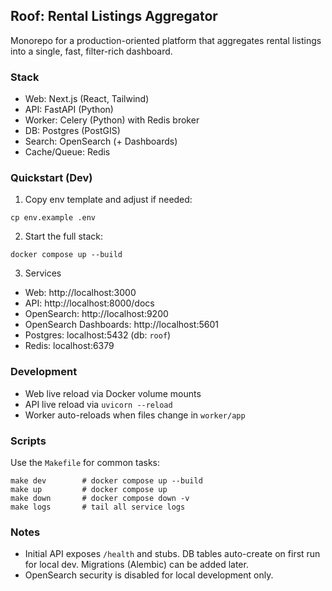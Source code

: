 ## Roof: Rental Listings Aggregator

Monorepo for a production-oriented platform that aggregates rental listings into a single, fast, filter-rich dashboard.

### Stack
- Web: Next.js (React, Tailwind)
- API: FastAPI (Python)
- Worker: Celery (Python) with Redis broker
- DB: Postgres (PostGIS)
- Search: OpenSearch (+ Dashboards)
- Cache/Queue: Redis

### Quickstart (Dev)
1) Copy env template and adjust if needed:
```
cp env.example .env
```
2) Start the full stack:
```
docker compose up --build
```
3) Services
- Web: http://localhost:3000
- API: http://localhost:8000/docs
- OpenSearch: http://localhost:9200
- OpenSearch Dashboards: http://localhost:5601
- Postgres: localhost:5432 (db: `roof`)
- Redis: localhost:6379

### Development
- Web live reload via Docker volume mounts
- API live reload via `uvicorn --reload`
- Worker auto-reloads when files change in `worker/app`

### Scripts
Use the `Makefile` for common tasks:
```
make dev        # docker compose up --build
make up         # docker compose up
make down       # docker compose down -v
make logs       # tail all service logs
```

### Notes
- Initial API exposes `/health` and stubs. DB tables auto-create on first run for local dev. Migrations (Alembic) can be added later.
- OpenSearch security is disabled for local development only.




